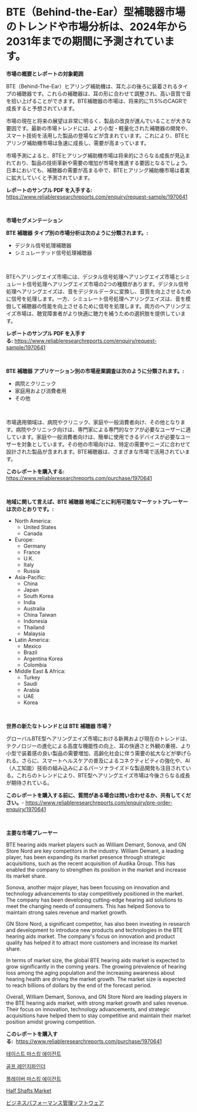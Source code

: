 <p><h1>BTE（Behind-the-Ear）型補聴器市場のトレンドや市場分析は、2024年から2031年までの期間に予測されています。</h1></p><p><strong>市場の概要とレポートの対象範囲</strong></p>
<p><p>BTE（Behind-The-Ear）ヒアリング補助機は、耳たぶの後ろに装着されるタイプの補聴器です。これらの補聴器は、耳の形に合わせて調整され、高い音質で音を拾い上げることができます。BTE補聴器の市場は、将来的に11.5%のCAGRで成長すると予想されています。</p><p>市場の現在と将来の展望は非常に明るく、製品の改良が進んでいることが大きな要因です。最新の市場トレンドには、より小型・軽量化された補聴器の開発や、スマート技術を活用した製品の登場などが含まれています。これにより、BTEヒアリング補助機市場は急速に成長し、需要が高まっています。</p><p>市場予測によると、BTEヒアリング補助機市場は将来的にさらなる成長が見込まれており、製品の技術革新や需要の増加が市場を推進する要因となるでしょう。日本においても、補聴器の需要が高まる中で、BTEヒアリング補助機市場は着実に拡大していくと予測されています。</p></p>
<p><strong>レポートのサンプル PDF を入手する:</strong> <a href="https://www.reliableresearchreports.com/enquiry/request-sample/1970641">https://www.reliableresearchreports.com/enquiry/request-sample/1970641</a></p>
<p>&nbsp;</p>
<p><strong>市場セグメンテーション</strong></p>
<p><strong>BTE 補聴器 タイプ別の市場分析は次のように分類されます。:</strong></p>
<p><ul><li>デジタル信号処理補聴器</li><li>シミュレーテッド信号処理補聴器</li></ul></p>
<p>&nbsp;</p>
<p><p>BTEヘアリングエイズ市場には、デジタル信号処理ヘアリングエイズ市場とシミュレート信号処理ヘアリングエイズ市場の2つの種類があります。デジタル信号処理ヘアリングエイズは、音をデジタルデータに変換し、音質を向上させるために信号を処理します。一方、シミュレート信号処理ヘアリングエイズは、音を模倣して補聴器の性能を向上させるために信号を処理します。両方のヘアリングエイズ市場は、聴覚障害者がより快適に聴力を補うための選択肢を提供しています。</p></p>
<p><strong>レポートのサンプル PDF を入手する:</strong>&nbsp;<a href="https://www.reliableresearchreports.com/enquiry/request-sample/1970641">https://www.reliableresearchreports.com/enquiry/request-sample/1970641</a></p>
<p>&nbsp;</p>
<p><strong> BTE 補聴器 アプリケーション別の市場産業調査は次のように分類されます。:</strong></p>
<p><ul><li>病院とクリニック</li><li>家庭用および消費者用</li><li>その他</li></ul></p>
<p>&nbsp;</p>
<p><p>市場適用領域は、病院やクリニック、家庭や一般消費者向け、その他となります。病院やクリニック向けは、専門家による専門的なケアが必要なユーザーに適しています。家庭や一般消費者向けは、簡単に使用できるデバイスが必要なユーザーを対象としています。その他の市場向けは、特定の需要やニーズに合わせて設計された製品が含まれます。BTE補聴器は、さまざまな市場で活用されています。</p></p>
<p><strong>このレポートを購入する:</strong>&nbsp; <a href="https://www.reliableresearchreports.com/purchase/1970641">https://www.reliableresearchreports.com/purchase/1970641</a></p>
<p>&nbsp;</p>
<p><strong>地域に関して言えば、BTE 補聴器 地域ごとに利用可能なマーケットプレーヤーは次のとおりです。:</strong></p>
<p><ul>
    <li>
        North America:
        <ul>
            <li>United States</li>
            <li>Canada</li>
        </ul>
    </li>
    <li>
        Europe:
        <ul>
            <li>Germany</li>
            <li>France</li>
            <li>U.K.</li>
            <li>Italy</li>
            <li>Russia</li>
        </ul>
    </li>
    <li>
        Asia-Pacific:
        <ul>
            <li>China</li>
            <li>Japan</li>
            <li>South Korea</li>
            <li>India</li>
            <li>Australia</li>
            <li>China Taiwan</li>
            <li>Indonesia</li>
            <li>Thailand</li>
            <li>Malaysia</li>
        </ul>
    </li>
    <li>
        Latin America:
        <ul>
            <li>Mexico</li>
            <li>Brazil</li>
            <li>Argentina Korea</li>
            <li>Colombia</li>
        </ul>
    </li>
    <li>
        Middle East & Africa:
        <ul>
            <li>Turkey</li>
            <li>Saudi</li>
            <li>Arabia</li>
            <li>UAE</li>
            <li>Korea</li>
        </ul>
    </li>
    </ul></p>
<p>&nbsp;</p>
<p><strong>世界の新たなトレンドとは BTE 補聴器 市場？</strong></p>
<p><p>グローバルBTE型ヘアリングエイズ市場における新興および現在のトレンドは、テクノロジーの進化による高度な機能性の向上、耳の快適さと外観の重視、より小型で装着感の良い製品の需要増加、高齢化社会に伴う需要の拡大などが挙げられる。さらに、スマートヘルスケアの普及によるコネクティビティの強化や、AI（人工知能）技術の組み込みによるパーソナライズドな製品開発も注目されている。これらのトレンドにより、BTE型ヘアリングエイズ市場は今後さらなる成長が期待されている。</p></p>
<p><strong>このレポートを購入する前に、質問がある場合は問い合わせるか、共有してください。</strong>- <a href="https://www.reliableresearchreports.com/enquiry/pre-order-enquiry/1970641">https://www.reliableresearchreports.com/enquiry/pre-order-enquiry/1970641</a></p>
<p>&nbsp;</p>
<p><strong>主要な市場プレーヤー</strong></p>
<p><p>BTE hearing aids market players such as William Demant, Sonova, and GN Store Nord are key competitors in the industry. William Demant, a leading player, has been expanding its market presence through strategic acquisitions, such as the recent acquisition of Audika Group. This has enabled the company to strengthen its position in the market and increase its market share.</p><p>Sonova, another major player, has been focusing on innovation and technology advancements to stay competitively positioned in the market. The company has been developing cutting-edge hearing aid solutions to meet the changing needs of consumers. This has helped Sonova to maintain strong sales revenue and market growth.</p><p>GN Store Nord, a significant competitor, has also been investing in research and development to introduce new products and technologies in the BTE hearing aids market. The company's focus on innovation and product quality has helped it to attract more customers and increase its market share.</p><p>In terms of market size, the global BTE hearing aids market is expected to grow significantly in the coming years. The growing prevalence of hearing loss among the aging population and the increasing awareness about hearing health are driving the market growth. The market size is expected to reach billions of dollars by the end of the forecast period.</p><p>Overall, William Demant, Sonova, and GN Store Nord are leading players in the BTE hearing aids market, with strong market growth and sales revenue. Their focus on innovation, technology advancements, and strategic acquisitions have helped them to stay competitive and maintain their market position amidst growing competition.</p></p>
<p><strong>このレポートを購入する:</strong>&nbsp;&nbsp;<a href="https://www.reliableresearchreports.com/purchase/1970641">https://www.reliableresearchreports.com/purchase/1970641</a></p>
<p><p><a href="https://github.com/vs2869dizt0/Market-Research-Report-List-1/blob/main/534439610228.md">테이스트 마스킹 에이전트</a></p><p><a href="https://medium.com/@cierrahayes645/%EA%B3%A8%ED%94%84-%EB%A0%88%EC%9D%B8%EC%A7%80%ED%8C%8C%EC%9D%B8%EB%8D%94-%EC%8B%9C%EC%9E%A5%EC%9D%80-%EC%8B%9C%EC%9E%A5-%EC%A0%90%EC%9C%A0%EC%9C%A8-%EA%B7%9C%EB%AA%A8-%EB%B0%8F-2031%EB%85%84%EA%B9%8C%EC%A7%80-%EC%98%88%EC%83%81-%EC%A0%84%EB%A7%9D%EC%97%90-%EC%B4%88%EC%A0%90%EC%9D%84-%EB%A7%9E%EC%B6%A5%EB%8B%88%EB%8B%A4-5e2f1486111c">골프 레인지파인더</a></p><p><a href="https://github.com/Howaoole34545/Market-Research-Report-List-1/blob/main/202438610229.md">플레이버 마스킹 에이전트</a></p><p><a href="https://issuu.com/reportprime-2/docs/half-shafts-market-size-2030.pptx">Half Shafts Market</a></p><p><a href="https://github.com/CloydAbbott2023/Market-Research-Report-List-1/blob/main/338209811287.md">ビジネスパフォーマンス管理ソフトウェア</a></p></p>